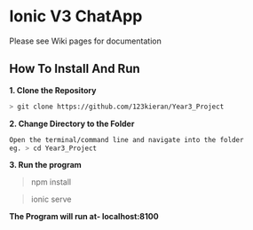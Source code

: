# Ionic V3 ChatApp

Please see Wiki pages for documentation

## How To Install And Run 

**1. Clone the Repository**
```bash
> git clone https://github.com/123kieran/Year3_Project
```
**2. Change Directory to the Folder**

```bash
Open the terminal/command line and navigate into the folder 
eg. > cd Year3_Project
```

**3. Run the program**

> npm install

> ionic serve

**The Program will run at- localhost:8100**
